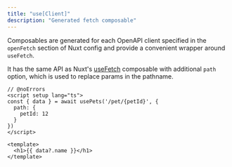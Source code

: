 ```yaml
---
title: "use[Client]"
description: "Generated fetch composable"
---
```


Composables are generated for each OpenAPI client specified in the `openFetch` section of Nuxt config and provide a convenient wrapper around `useFetch`. 

It has the same API as Nuxt's [useFetch](https://nuxt.com/docs/api/composables/use-fetch) composable with additional `path` option, which is used to replace params in the pathname.

```vue twoslash
// @noErrors
<script setup lang="ts">
const { data } = await usePets('/pet/{petId}', {
  path: {
    petId: 12
  }
})
</script>

<template>
  <h1>{{ data?.name }}</h1>
</template>
```

